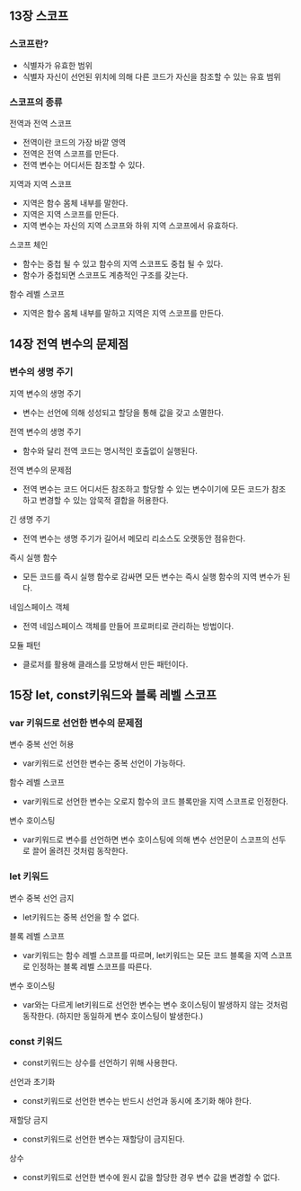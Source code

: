 ## 13장 스코프
### 스코프란?
- 식별자가 유효한 범위
- 식별자 자신이 선언된 위치에 의해 다른 코드가 자신을 참조할 수 있는 유효 범위

### 스코프의 종류

전역과 전역 스코프
- 전역이란 코드의 가장 바깥 영역
- 전역은 전역 스코프를 만든다.
- 전역 변수는 어디서든 참조할 수 있다.

지역과 지역 스코프
- 지역은 함수 몸체 내부를 말한다.
- 지역은 지역 스코프를 만든다.
- 지역 변수는 자신의 지역 스코프와 하위 지역 스코프에서 유효하다.

스코프 체인
- 함수는 중첩 될 수 있고 함수의 지역 스코프도 중첩 될 수 있다.
- 함수가 중첩되면 스코프도 계층적인 구조를 갖는다.

함수 레벨 스코프
- 지역은 함수 몸체 내부를 말하고 지역은 지역 스코프를 만든다.

## 14장 전역 변수의 문제점
### 변수의 생명 주기

지역 변수의 생명 주기
- 변수는 선언에 의해 성성되고 할당을 통해 값을 갖고 소멸한다. 

전역 변수의 생명 주기
- 함수와 달리 전역 코드는 명시적인 호출없이 실행된다. 

전역 변수의 문제점
- 전역 변수는 코드 어디서든 참조하고 할당할 수 있는 변수이기에 모든 코드가 참조하고 변경할 수 있는 암묵적 결합을 허용한다.

긴 생명 주기
- 전역 변수는 생명 주기가 길어서 메모리 리소스도 오랫동안 점유한다.

즉시 실행 함수
- 모든 코드를 즉시 실행 함수로 감싸면 모든 변수는 즉시 실행 함수의 지역 변수가 된다.

네임스페이스 객체
- 전역 네임스페이스 객체를 만들어 프로퍼티로 관리하는 방법이다.

모듈 패턴
- 클로저를 활용해 클래스를 모방해서 만든 패턴이다.

## 15장 let, const키워드와 블록 레벨 스코프
### var 키워드로 선언한 변수의 문제점

변수 중복 선언 허용
- var키워드로 선언한 변수는 중복 선언이 가능하다.

함수 레벨 스코프
- var키워드로 선언한 변수는 오로지 함수의 코드 블록만을 지역 스코프로 인정한다.

변수 호이스팅
- var키워드로 변수를 선언하면 변수 호이스팅에 의해 변수 선언문이 스코프의 선두로 끌어 올려진 것처럼 동작한다. 

### let 키워드
변수 중복 선언 금지
- let키워드는 중복 선언을 할 수 없다.

블록 레벨 스코프
- var키워드는 함수 레벨 스코프를 따르며, let키워드는 모든 코드 블록을 지역 스코프로 인정하는 블록 레벨 스코프를 따른다.

변수 호이스팅
- var와는 다르게 let키워드로 선언한 변수는 변수 호이스팅이 발생하지 않는 것처럼 동작한다.
(하지만 동일하게 변수 호이스팅이 발생한다.)

### const 키워드
- const키워드는 상수를 선언하기 위해 사용한다. 

선언과 초기화
- const키워드로 선언한 변수는 반드시 선언과 동시에 초기화 해야 한다.

재할당 금지
- const키워드로 선언한 변수는 재할당이 금지된다.

상수
- const키워드로 선언한 변수에 원시 값을 할당한 경우 변수 값을 변경할 수 없다.